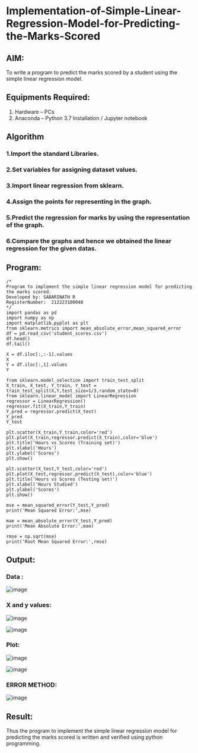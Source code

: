 # Implementation-of-Simple-Linear-Regression-Model-for-Predicting-the-Marks-Scored

## AIM:
To write a program to predict the marks scored by a student using the simple linear regression model.

## Equipments Required:
1. Hardware – PCs
2. Anaconda – Python 3.7 Installation / Jupyter notebook

## Algorithm
### 1.Import the standard Libraries. 
### 2.Set variables for assigning dataset values. 
### 3.Import linear regression from sklearn. 
### 4.Assign the points for representing in the graph. 
### 5.Predict the regression for marks by using the representation of the graph. 
### 6.Compare the graphs and hence we obtained the linear regression for the given datas.

## Program:
```
/*
Program to implement the simple linear regression model for predicting the marks scored.
Developed by: SABARINATH R 
RegisterNumber:  212223100048
*/
import pandas as pd
import numpy as np
import matplotlib.pyplot as plt
from sklearn.metrics import mean_absolute_error,mean_squared_error
df = pd.read_csv('student_scores.csv')
df.head()
df.tail()

X = df.iloc[:,:-1].values
X
Y = df.iloc[:,1].values
Y

from sklearn.model_selection import train_test_split
X_train, X_test, Y_train, Y_test = train_test_split(X,Y,test_size=1/3,random_state=0)
from sklearn.linear_model import LinearRegression
regressor = LinearRegression()
regressor.fit(X_train,Y_train)
Y_pred = regressor.predict(X_test)
Y_pred
Y_test

plt.scatter(X_train,Y_train,color='red')
plt.plot(X_train,regressor.predict(X_train),color='blue')
plt.title('Hours vs Scores (Training set)')
plt.xlabel('Hours')
plt.ylabel('Scores')
plt.show()

plt.scatter(X_test,Y_test,color='red')
plt.plot(X_test,regressor.predict(X_test),color='blue')
plt.title('Hours vs Scores (Testing set)')
plt.xlabel('Hours Studied')
plt.ylabel('Scores')
plt.show()

mse = mean_squared_error(Y_test,Y_pred)
print('Mean Squared Error:',mse)

mae = mean_absolute_error(Y_test,Y_pred)
print('Mean Absolute Error:',mae)

rmse = np.sqrt(mse)
print('Root Mean Squared Error:',rmse)

```

## Output:
### Data :
![image](https://github.com/user-attachments/assets/e6d83f9a-8920-46c2-a2e4-6f101fdc268d)


### X and y values:
![image](https://github.com/user-attachments/assets/ea336e68-b862-42f6-a2e4-90e79a5b9f73)

![image](https://github.com/user-attachments/assets/03a698d3-bc6c-4b96-918b-e8eadc22468f)


### Plot:
![image](https://github.com/user-attachments/assets/977f13b0-3182-4a5c-93ec-065c9b1dc43f)

![image](https://github.com/user-attachments/assets/0e1c8163-1ca5-4776-831b-50b97ea797e9)


### ERROR METHOD:
![image](https://github.com/user-attachments/assets/24dd7e8d-138a-488b-bcef-348dc7044668)



## Result:
Thus the program to implement the simple linear regression model for predicting the marks scored is written and verified using python programming.
